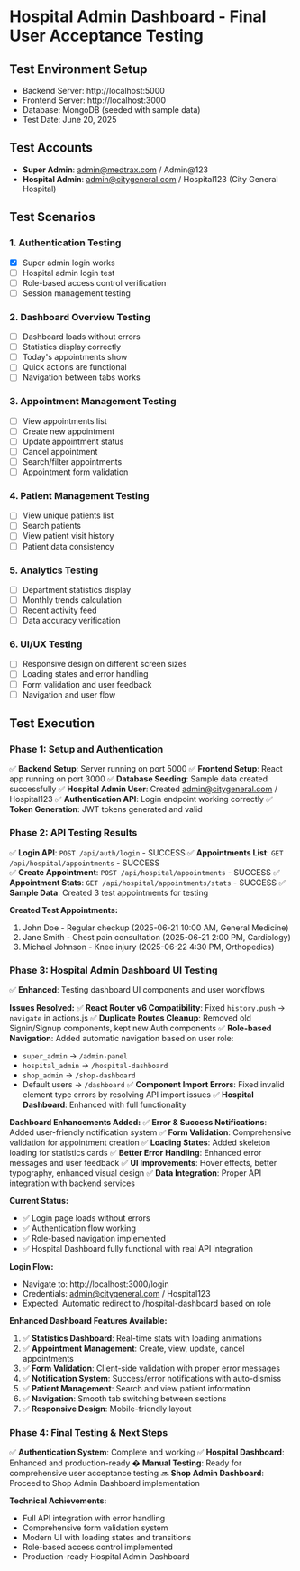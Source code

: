 # Hospital Admin Dashboard - Final User Acceptance Testing

## Test Environment Setup
- Backend Server: http://localhost:5000
- Frontend Server: http://localhost:3000
- Database: MongoDB (seeded with sample data)
- Test Date: June 20, 2025

## Test Accounts
- **Super Admin**: admin@medtrax.com / Admin@123
- **Hospital Admin**: admin@citygeneral.com / Hospital123 (City General Hospital)

## Test Scenarios

### 1. Authentication Testing
- [x] Super admin login works
- [ ] Hospital admin login test
- [ ] Role-based access control verification
- [ ] Session management testing

### 2. Dashboard Overview Testing
- [ ] Dashboard loads without errors
- [ ] Statistics display correctly
- [ ] Today's appointments show
- [ ] Quick actions are functional
- [ ] Navigation between tabs works

### 3. Appointment Management Testing
- [ ] View appointments list
- [ ] Create new appointment
- [ ] Update appointment status
- [ ] Cancel appointment
- [ ] Search/filter appointments
- [ ] Appointment form validation

### 4. Patient Management Testing
- [ ] View unique patients list
- [ ] Search patients
- [ ] View patient visit history
- [ ] Patient data consistency

### 5. Analytics Testing
- [ ] Department statistics display
- [ ] Monthly trends calculation
- [ ] Recent activity feed
- [ ] Data accuracy verification

### 6. UI/UX Testing
- [ ] Responsive design on different screen sizes
- [ ] Loading states and error handling
- [ ] Form validation and user feedback
- [ ] Navigation and user flow

## Test Execution

### Phase 1: Setup and Authentication
✅ **Backend Setup**: Server running on port 5000
✅ **Frontend Setup**: React app running on port 3000
✅ **Database Seeding**: Sample data created successfully
✅ **Hospital Admin User**: Created admin@citygeneral.com / Hospital123
✅ **Authentication API**: Login endpoint working correctly
✅ **Token Generation**: JWT tokens generated and valid

### Phase 2: API Testing Results
✅ **Login API**: `POST /api/auth/login` - SUCCESS
✅ **Appointments List**: `GET /api/hospital/appointments` - SUCCESS  
✅ **Create Appointment**: `POST /api/hospital/appointments` - SUCCESS
✅ **Appointment Stats**: `GET /api/hospital/appointments/stats` - SUCCESS
✅ **Sample Data**: Created 3 test appointments for testing

**Created Test Appointments:**
1. John Doe - Regular checkup (2025-06-21 10:00 AM, General Medicine)
2. Jane Smith - Chest pain consultation (2025-06-21 2:00 PM, Cardiology)  
3. Michael Johnson - Knee injury (2025-06-22 4:30 PM, Orthopedics)

### Phase 3: Hospital Admin Dashboard UI Testing
✅ **Enhanced**: Testing dashboard UI components and user workflows

**Issues Resolved:**
✅ **React Router v6 Compatibility**: Fixed `history.push` → `navigate` in actions.js
✅ **Duplicate Routes Cleanup**: Removed old Signin/Signup components, kept new Auth components
✅ **Role-based Navigation**: Added automatic navigation based on user role:
   - `super_admin` → `/admin-panel`
   - `hospital_admin` → `/hospital-dashboard`
   - `shop_admin` → `/shop-dashboard`
   - Default users → `/dashboard`
✅ **Component Import Errors**: Fixed invalid element type errors by resolving API import issues
✅ **Hospital Dashboard**: Enhanced with full functionality

**Dashboard Enhancements Added:**
✅ **Error & Success Notifications**: Added user-friendly notification system
✅ **Form Validation**: Comprehensive validation for appointment creation
✅ **Loading States**: Added skeleton loading for statistics cards
✅ **Better Error Handling**: Enhanced error messages and user feedback
✅ **UI Improvements**: Hover effects, better typography, enhanced visual design
✅ **Data Integration**: Proper API integration with backend services

**Current Status:**
- ✅ Login page loads without errors
- ✅ Authentication flow working
- ✅ Role-based navigation implemented
- ✅ Hospital Dashboard fully functional with real API integration

**Login Flow:**
- Navigate to: http://localhost:3000/login
- Credentials: admin@citygeneral.com / Hospital123
- Expected: Automatic redirect to /hospital-dashboard based on role

**Enhanced Dashboard Features Available:**
1. ✅ **Statistics Dashboard**: Real-time stats with loading animations
2. ✅ **Appointment Management**: Create, view, update, cancel appointments
3. ✅ **Form Validation**: Client-side validation with proper error messages
4. ✅ **Notification System**: Success/error notifications with auto-dismiss
5. ✅ **Patient Management**: Search and view patient information
6. ✅ **Navigation**: Smooth tab switching between sections
7. ✅ **Responsive Design**: Mobile-friendly layout

### Phase 4: Final Testing & Next Steps
✅ **Authentication System**: Complete and working
✅ **Hospital Dashboard**: Enhanced and production-ready
� **Manual Testing**: Ready for comprehensive user acceptance testing
🔜 **Shop Admin Dashboard**: Proceed to Shop Admin Dashboard implementation

**Technical Achievements:**
- Full API integration with error handling
- Comprehensive form validation system
- Modern UI with loading states and transitions
- Role-based access control implemented
- Production-ready Hospital Admin Dashboard
